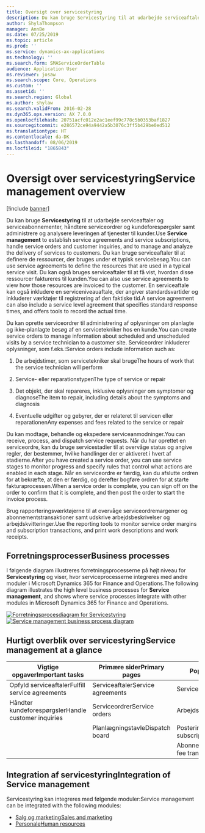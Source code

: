 ```yaml
---
title: Oversigt over servicestyring
description: Du kan bruge Servicestyring til at udarbejde serviceaftaler og serviceabonnementer, håndtere serviceordrer og kundeforespørgsler samt administrere og analysere leveringen af tjenester til kunder.
author: ShylaThompson
manager: AnnBe
ms.date: 07/25/2019
ms.topic: article
ms.prod: ''
ms.service: dynamics-ax-applications
ms.technology: ''
ms.search.form: SMAServiceOrderTable
audience: Application User
ms.reviewer: josaw
ms.search.scope: Core, Operations
ms.custom: ''
ms.assetid: ''
ms.search.region: Global
ms.author: shylaw
ms.search.validFrom: 2016-02-28
ms.dyn365.ops.version: AX 7.0.0
ms.openlocfilehash: 20751acfc012e2ac1eef99c778c5b0353baf1827
ms.sourcegitcommit: e286572ce94a9442a5b3076c3ff5b429be0ed512
ms.translationtype: HT
ms.contentlocale: da-DK
ms.lasthandoff: 08/06/2019
ms.locfileid: "1865843"
---
```

# <a name="service-management-overview"></a><span data-ttu-id="0831c-103">Oversigt over servicestyring</span><span class="sxs-lookup"><span data-stu-id="0831c-103">Service management overview</span></span>

[!include [banner](../includes/banner.md)]


<span data-ttu-id="0831c-104">Du kan bruge **Servicestyring** til at udarbejde serviceaftaler og serviceabonnementer, håndtere serviceordrer og kundeforespørgsler samt administrere og analysere leveringen af tjenester til kunder.</span><span class="sxs-lookup"><span data-stu-id="0831c-104">Use **Service management** to establish service agreements and service subscriptions, handle service orders and customer inquiries, and to manage and analyze the delivery of services to customers.</span></span> <span data-ttu-id="0831c-105">Du kan bruge serviceaftaler til at definere de ressourcer, der bruges under et typisk servicebesøg.</span><span class="sxs-lookup"><span data-stu-id="0831c-105">You can use service agreements to define the resources that are used in a typical service visit.</span></span> <span data-ttu-id="0831c-106">Du kan også bruges serviceaftaler til at få vist, hvordan disse ressourcer faktureres til kunden.</span><span class="sxs-lookup"><span data-stu-id="0831c-106">You can also use service agreements to view how those resources are invoiced to the customer.</span></span> <span data-ttu-id="0831c-107">En serviceaftale kan også inkludere en serviceniveauaftale, der angiver standardsvartider og inkluderer værktøjer til registrering af den faktiske tid.</span><span class="sxs-lookup"><span data-stu-id="0831c-107">A service agreement can also include a service level agreement that specifies standard response times, and offers tools to record the actual time.</span></span>

<span data-ttu-id="0831c-108">Du kan oprette serviceordrer til administrering af oplysninger om planlagte og ikke-planlagte besøg af en servicetekniker hos en kunde.</span><span class="sxs-lookup"><span data-stu-id="0831c-108">You can create service orders to manage information about scheduled and unscheduled visits by a service technician to a customer site.</span></span> <span data-ttu-id="0831c-109">Serviceordrer inkluderer oplysninger, som f.eks.:</span><span class="sxs-lookup"><span data-stu-id="0831c-109">Service orders include information such as:</span></span>

1.  <span data-ttu-id="0831c-110">De arbejdstimer, som servicetekniker skal bruge</span><span class="sxs-lookup"><span data-stu-id="0831c-110">The hours of work that the service technician will perform</span></span>

2.  <span data-ttu-id="0831c-111">Service- eller reparationstypen</span><span class="sxs-lookup"><span data-stu-id="0831c-111">The type of service or repair</span></span>

3.  <span data-ttu-id="0831c-112">Det objekt, der skal repareres, inklusive oplysninger om symptomer og diagnose</span><span class="sxs-lookup"><span data-stu-id="0831c-112">The item to repair, including details about the symptoms and diagnosis</span></span>

4.  <span data-ttu-id="0831c-113">Eventuelle udgifter og gebyrer, der er relateret til servicen eller reparationen</span><span class="sxs-lookup"><span data-stu-id="0831c-113">Any expenses and fees related to the service or repair</span></span>

<span data-ttu-id="0831c-114">Du kan modtage, behandle og ekspedere serviceanmodninger.</span><span class="sxs-lookup"><span data-stu-id="0831c-114">You can receive, process, and dispatch service requests.</span></span> <span data-ttu-id="0831c-115">Når du har oprettet en serviceordre, kan du bruge servicestadier til at overvåge status og angive regler, der bestemmer, hvilke handlinger der er aktiveret i hvert af stadierne.</span><span class="sxs-lookup"><span data-stu-id="0831c-115">After you have created a service order, you can use service stages to monitor progress and specify rules that control what actions are enabled in each stage.</span></span> <span data-ttu-id="0831c-116">Når en serviceordre er færdig, kan du afslutte ordren for at bekræfte, at den er færdig, og derefter bogføre ordren for at starte fakturaprocessen.</span><span class="sxs-lookup"><span data-stu-id="0831c-116">When a service order is complete, you can sign off on the order to confirm that it is complete, and then post the order to start the invoice process.</span></span>

<span data-ttu-id="0831c-117">Brug rapporteringsværktøjerne til at overvåge serviceordremargener og abonnementstransaktioner samt udskrive arbejdsbeskrivelser og arbejdskvitteringer.</span><span class="sxs-lookup"><span data-stu-id="0831c-117">Use the reporting tools to monitor service order margins and subscription transactions, and print work descriptions and work receipts.</span></span>

## <a name="business-processes"></a><span data-ttu-id="0831c-118">Forretningsprocesser</span><span class="sxs-lookup"><span data-stu-id="0831c-118">Business processes</span></span>

<span data-ttu-id="0831c-119">I følgende diagram illustreres forretningsprocesserne på højt niveau for **Servicestyring** og viser, hvor serviceprocesserne integreres med andre moduler i Microsoft Dynamics 365 for Finance and Operations.</span><span class="sxs-lookup"><span data-stu-id="0831c-119">The following diagram illustrates the high level business processes for **Service management**, and shows where service processes integrate with other modules in Microsoft Dynamics 365 for Finance and Operations.</span></span>

<span data-ttu-id="0831c-120">[![Forretningsprocesdiagram for Servicestyring](./media/sm_home_page.gif)](./media/sm_home_page.gif)</span><span class="sxs-lookup"><span data-stu-id="0831c-120">[![Service management business process diagram](./media/sm_home_page.gif)](./media/sm_home_page.gif)</span></span>

## <a name="service-management-at-a-glance"></a><span data-ttu-id="0831c-121">Hurtigt overblik over servicestyring</span><span class="sxs-lookup"><span data-stu-id="0831c-121">Service management at a glance</span></span>

|<span data-ttu-id="0831c-122">Vigtige opgaver</span><span class="sxs-lookup"><span data-stu-id="0831c-122">Important tasks</span></span>           | <span data-ttu-id="0831c-123">Primære sider</span><span class="sxs-lookup"><span data-stu-id="0831c-123">Primary pages</span></span>                         |<span data-ttu-id="0831c-124">Populære rapporter</span><span class="sxs-lookup"><span data-stu-id="0831c-124">Popular reports</span></span>              |
|--------------------------|---------------------------------------|-----------------------------|
|<span data-ttu-id="0831c-125">Opfyld serviceaftaler</span><span class="sxs-lookup"><span data-stu-id="0831c-125">Fulfill service agreements</span></span>|<span data-ttu-id="0831c-126">Serviceaftaler</span><span class="sxs-lookup"><span data-stu-id="0831c-126">Service agreements</span></span>                     |<span data-ttu-id="0831c-127">Serviceordremargen</span><span class="sxs-lookup"><span data-stu-id="0831c-127">Service order margin</span></span>         |
|<span data-ttu-id="0831c-128">Håndter kundeforespørgsler</span><span class="sxs-lookup"><span data-stu-id="0831c-128">Handle customer inquiries</span></span> |<span data-ttu-id="0831c-129">Serviceordrer</span><span class="sxs-lookup"><span data-stu-id="0831c-129">Service orders</span></span>                         |<span data-ttu-id="0831c-130">Arbejdsbeskrivelse</span><span class="sxs-lookup"><span data-stu-id="0831c-130">Work description</span></span>             |
|                          |<span data-ttu-id="0831c-131">Planlægningstavle</span><span class="sxs-lookup"><span data-stu-id="0831c-131">Dispatch board</span></span>                         |<span data-ttu-id="0831c-132">Postering - Abonnement</span><span class="sxs-lookup"><span data-stu-id="0831c-132">Transaction - subscription</span></span>   |
|                          |                                       |<span data-ttu-id="0831c-133">Abonnementsgebyrtransaktioner</span><span class="sxs-lookup"><span data-stu-id="0831c-133">Subscription fee transactions</span></span>|


## <a name="integration-of-service-management"></a><span data-ttu-id="0831c-134">Integration af servicestyring</span><span class="sxs-lookup"><span data-stu-id="0831c-134">Integration of Service management</span></span>

<span data-ttu-id="0831c-135">Servicestyring kan integreres med følgende moduler:</span><span class="sxs-lookup"><span data-stu-id="0831c-135">Service management can be integrated with the following modules:</span></span>

  - [<span data-ttu-id="0831c-136">Salg og marketing</span><span class="sxs-lookup"><span data-stu-id="0831c-136">Sales and marketing</span></span>](../sales-marketing/overview-sales-marketing.md)
  - [<span data-ttu-id="0831c-137">Personale</span><span class="sxs-lookup"><span data-stu-id="0831c-137">Human resources</span></span>](https://docs.microsoft.com/dynamics365/unified-operations/talent/index)

  

